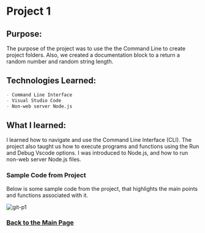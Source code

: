 # Project 1

## Purpose:
The purpose of the project was to use the the Command Line to create project folders.
Also, we created a documentation block to a return a random number and random string length. 

## Technologies Learned:
```markdown
- Command Line Interface 
- Visual Studio Code
- Non-web server Node.js
```

## What I learned:
I learned how to navigate and use the Command Line Interface (CLI). The project also taught us how to execute programs and functions using the Run and Debug Vscode options. I was introduced to Node.js, and how to run non-web server Node.js files. 

### Sample Code from Project
Below is some sample code from the project, that highlights the main points and functions associated with it. 


![git-p1](https://user-images.githubusercontent.com/105069118/171967249-d9b80b4e-9573-4931-bd30-119c6cb50971.png)

### [Back to the Main Page](http://uo-cit-bradyr57.github.io/bradyr57.github.io/)

